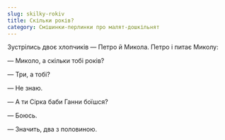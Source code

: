 ```yaml
---
slug: skilky-rokiv
title: Скільки років?
category: Смішинки-перлинки про малят-дошкільнят
---
```

Зустрілись двоє хлопчиків — Петро й Микола. Петро і питає Миколу:

— Миколо, а скільки тобі років?

— Три, а тобі?

— Не знаю.

— А ти Сірка баби Ганни боїшся?

— Боюсь.

— Значить, два з половиною.
